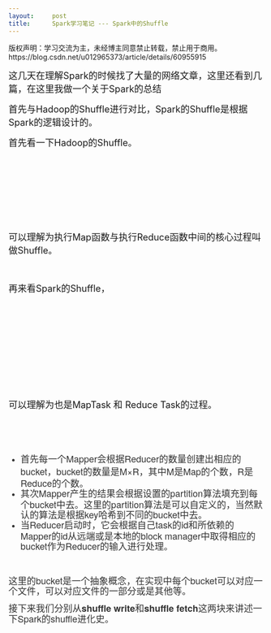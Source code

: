 ```yaml
---
layout:     post
title:      Spark学习笔记 --- Spark中的Shuffle
---
```

<div id="article_content" class="article_content clearfix csdn-tracking-statistics" data-pid="blog" data-mod="popu_307" data-dsm="post">
								<div class="article-copyright">
					版权声明：学习交流为主，未经博主同意禁止转载，禁止用于商用。					https://blog.csdn.net/u012965373/article/details/60955915				</div>
								            <link rel="stylesheet" href="https://csdnimg.cn/release/phoenix/template/css/ck_htmledit_views-f76675cdea.css">
						<div class="htmledit_views" id="content_views">
                
<p><span style="font-size:18px;">这几天在理解Spark的时候找了大量的网络文章，这里还看到几篇，在这里我做一个关于Spark的总结</span></p>
<p><span style="font-size:18px;">首先与Hadoop的Shuffle进行对比，Spark的Shuffle是根据Spark的逻辑设计的。</span></p>
<p><span style="font-size:18px;">首先看一下Hadoop的Shuffle。</span></p>
<p><br></p>
<p><img src="https://img-blog.csdn.net/20170621170458427?watermark/2/text/aHR0cDovL2Jsb2cuY3Nkbi5uZXQvdTAxMjk2NTM3Mw==/font/5a6L5L2T/fontsize/400/fill/I0JBQkFCMA==/dissolve/70/gravity/Center" alt=""><br></p>
<p><br></p>
<p><span style="font-size:18px;"><br></span></p>
<p><span style="font-size:18px;"><br></span></p>
<p><span style="font-size:18px;">可以理解为执行Map函数与执行Reduce函数中间的核心过程叫做Shuffle。</span></p>
<p><span style="font-size:18px;"><br></span></p>
<p><span style="font-size:18px;">再来看Spark的Shuffle，</span></p>
<p><span style="font-size:18px;"><br></span></p>
<p><span style="font-size:18px;"><br></span></p>
<p><span style="font-size:18px;"><img src="https://img-blog.csdn.net/20170309172253268?watermark/2/text/aHR0cDovL2Jsb2cuY3Nkbi5uZXQvdTAxMjk2NTM3Mw==/font/5a6L5L2T/fontsize/400/fill/I0JBQkFCMA==/dissolve/70/gravity/Center" alt=""><br></span></p>
<p><span style="font-size:18px;"><br></span></p>
<p><span style="font-size:18px;"><br></span></p>
<p><span style="font-size:18px;"><br></span></p>
<p><span style="font-size:18px;">可以理解为也是MapTask 和 Reduce Task的过程。</span></p>
<p><span style="font-size:18px;"><br></span></p>
<p><span style="font-size:18px;"><br></span></p>
<p></p>
<ul style="color:rgb(51,51,51);font-family:'Helvetica Neue', Helvetica, Arial, sans-serif;line-height:20px;"><li><span style="font-size:18px;">首先每一个Mapper会根据Reducer的数量创建出相应的bucket，bucket的数量是<span class="MathJax_Preview" style="color:rgb(136,136,136);"></span><span class="MathJax" id="MathJax-Element-1-Frame" style="display:inline;line-height:normal;word-spacing:normal;border:0px;"><span class="mrow" id="MathJax-Span-2"><span class="mi" id="MathJax-Span-3">M</span><span class="mo" id="MathJax-Span-4">×</span><span class="mi" id="MathJax-Span-5">R</span></span><span style="color:rgb(255,255,255);"></span></span>，其中<span class="MathJax_Preview" style="color:rgb(136,136,136);"></span><span class="MathJax" id="MathJax-Element-2-Frame" style="display:inline;line-height:normal;word-spacing:normal;border:0px;"><span class="mrow" id="MathJax-Span-7"><span class="mi" id="MathJax-Span-8">M</span></span><span style="color:rgb(255,255,255);"></span></span>是Map的个数，<span class="MathJax_Preview" style="color:rgb(136,136,136);"></span><span class="MathJax" id="MathJax-Element-3-Frame" style="display:inline;line-height:normal;word-spacing:normal;border:0px;"><span class="mrow" id="MathJax-Span-10"><span class="mi" id="MathJax-Span-11">R</span></span><span style="color:rgb(255,255,255);"></span></span>是Reduce的个数。</span></li><li><span style="font-size:18px;">其次Mapper产生的结果会根据设置的partition算法填充到每个bucket中去。这里的partition算法是可以自定义的，当然默认的算法是根据key哈希到不同的bucket中去。</span></li><li><span style="font-size:18px;">当Reducer启动时，它会根据自己task的id和所依赖的Mapper的id从远端或是本地的block manager中取得相应的bucket作为Reducer的输入进行处理。</span></li></ul><p></p>
<p style="color:rgb(51,51,51);font-family:'Helvetica Neue', Helvetica, Arial, sans-serif;line-height:20px;">
<span style="font-size:18px;"><br></span></p>
<p style="color:rgb(51,51,51);font-family:'Helvetica Neue', Helvetica, Arial, sans-serif;line-height:20px;">
<span style="font-size:18px;">这里的bucket是一个抽象概念，在实现中每个bucket可以对应一个文件，可以对应文件的一部分或是其他等。</span></p>
<p style="color:rgb(51,51,51);font-family:'Helvetica Neue', Helvetica, Arial, sans-serif;line-height:20px;">
<span style="font-size:18px;">接下来我们分别从<strong>shuffle write</strong>和<strong>shuffle fetch</strong>这两块来讲述一下Spark的shuffle进化史。</span></p>
<p><br></p>
            </div>
                </div>